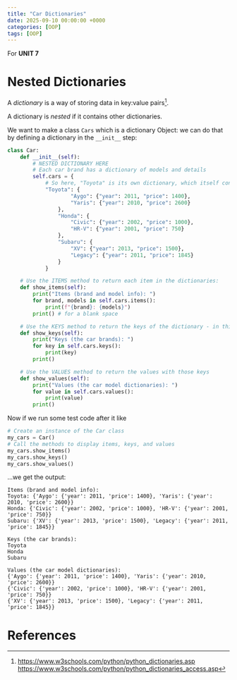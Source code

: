 ```yaml
---
title: "Car Dictionaries"
date: 2025-09-10 00:00:00 +0000
categories: [OOP]
tags: [OOP]
---
```


For **UNIT 7**
# Nested Dictionaries

A *dictionary* is a way of storing data in key:value pairs[^1]. 

A dictionary is *nested* if it contains other dictionaries. 

We want to make a class `Cars` which is a dictionary Object: we can do that by defining a dictionary in the `__init__` step: 

```py
class Car: 
    def __init__(self):
        # NESTED DICTIONARY HERE
        # Each car brand has a dictionary of models and details
        self.cars = {
            # So here, "Toyota" is its own dictionary, which itself contains the dictionaries "Aygo" and "Yaris" 
            "Toyota": {
                    "Aygo": {"year": 2011, "price": 1400},
                    "Yaris": {"year": 2010, "price": 2600}
                },
                "Honda": {
                    "Civic": {"year": 2002, "price": 1000},
                    "HR-V": {"year": 2001, "price": 750}
                },
                "Subaru": {
                    "XV": {"year": 2013, "price": 1500},
                    "Legacy": {"year": 2011, "price": 1845}
                }
            }

    # Use the ITEMS method to return each item in the dictionaries: 
    def show_items(self):
        print("Items (brand and model info): ")
        for brand, models in self.cars.items():
            print(f"{brand}: {models}")
        print() # for a blank space

    # Use the KEYS method to return the keys of the dictionary - in this case, the keys of "cars" is the brand names
    def show_keys(self):
        print("Keys (the car brands): ")
        for key in self.cars.keys():
            print(key)
        print()

    # Use the VALUES method to return the values with those keys
    def show_values(self):
        print("Values (the car model dictionaries): ")
        for value in self.cars.values():
            print(value)
        print()
```

Now if we run some test code after it like

```py
# Create an instance of the Car class
my_cars = Car()
# Call the methods to display items, keys, and values
my_cars.show_items()
my_cars.show_keys()
my_cars.show_values()
```


...we get the output:

```
Items (brand and model info): 
Toyota: {'Aygo': {'year': 2011, 'price': 1400}, 'Yaris': {'year': 2010, 'price': 2600}}
Honda: {'Civic': {'year': 2002, 'price': 1000}, 'HR-V': {'year': 2001, 'price': 750}}
Subaru: {'XV': {'year': 2013, 'price': 1500}, 'Legacy': {'year': 2011, 'price': 1845}}

Keys (the car brands):
Toyota
Honda
Subaru

Values (the car model dictionaries):
{'Aygo': {'year': 2011, 'price': 1400}, 'Yaris': {'year': 2010, 'price': 2600}}
{'Civic': {'year': 2002, 'price': 1000}, 'HR-V': {'year': 2001, 'price': 750}}
{'XV': {'year': 2013, 'price': 1500}, 'Legacy': {'year': 2011, 'price': 1845}}
``` 






# References
[^1]: https://www.w3schools.com/python/python_dictionaries.asp
https://www.w3schools.com/python/python_dictionaries_access.asp